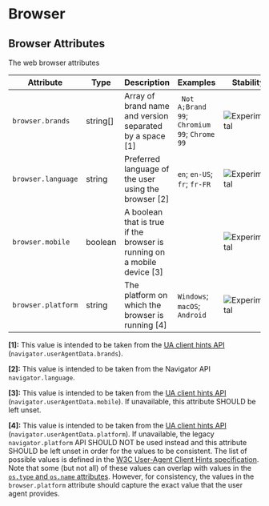 <!--- Hugo front matter used to generate the website version of this page:
--->

<!-- NOTE: THIS FILE IS AUTOGENERATED. DO NOT EDIT BY HAND. -->
<!-- see templates/registry/markdown/attribute_namespace.md.j2 -->

# Browser

## Browser Attributes

The web browser attributes

| Attribute          | Type     | Description                                                             | Examples                                      | Stability                                                        |
| ------------------ | -------- | ----------------------------------------------------------------------- | --------------------------------------------- | ---------------------------------------------------------------- |
| `browser.brands`   | string[] | Array of brand name and version separated by a space [1]                | ` Not A;Brand 99`; `Chromium 99`; `Chrome 99` | ![Experimental](https://img.shields.io/badge/-experimental-blue) |
| `browser.language` | string   | Preferred language of the user using the browser [2]                    | `en`; `en-US`; `fr`; `fr-FR`                  | ![Experimental](https://img.shields.io/badge/-experimental-blue) |
| `browser.mobile`   | boolean  | A boolean that is true if the browser is running on a mobile device [3] |                                               | ![Experimental](https://img.shields.io/badge/-experimental-blue) |
| `browser.platform` | string   | The platform on which the browser is running [4]                        | `Windows`; `macOS`; `Android`                 | ![Experimental](https://img.shields.io/badge/-experimental-blue) |

**[1]:** This value is intended to be taken from the [UA client hints API](https://wicg.github.io/ua-client-hints/#interface) (`navigator.userAgentData.brands`).

**[2]:** This value is intended to be taken from the Navigator API `navigator.language`.

**[3]:** This value is intended to be taken from the [UA client hints API](https://wicg.github.io/ua-client-hints/#interface) (`navigator.userAgentData.mobile`). If unavailable, this attribute SHOULD be left unset.

**[4]:** This value is intended to be taken from the [UA client hints API](https://wicg.github.io/ua-client-hints/#interface) (`navigator.userAgentData.platform`). If unavailable, the legacy `navigator.platform` API SHOULD NOT be used instead and this attribute SHOULD be left unset in order for the values to be consistent.
The list of possible values is defined in the [W3C User-Agent Client Hints specification](https://wicg.github.io/ua-client-hints/#sec-ch-ua-platform). Note that some (but not all) of these values can overlap with values in the [`os.type` and `os.name` attributes](./os.md). However, for consistency, the values in the `browser.platform` attribute should capture the exact value that the user agent provides.
